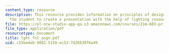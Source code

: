 ```yaml
---
content_type: resource
description: This resource provides information on principles of design and helps
  the student to create a presentation with the help of lighting resources.
file: https://ol-ocw-studio-app-qa.s3.amazonaws.com/courses/21m-603-principles-of-design-fall-2005/c55be4eb90825150ec537d26838f6a49_lght_fnl_asgn.pdf
file_type: application/pdf
resourcetype: Document
title: lght_fnl_asgn.pdf
uid: c55be4eb-9082-5150-ec53-7d26838f6a49
---
```

